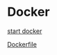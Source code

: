 # Docker

[start docker][startlink]

[startlink]:https://ok-lab.tistory.com/112

[Dockerfile][docfilelink]

[docfilelink]:https://ok-lab.tistory.com/113
